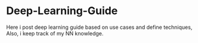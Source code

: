 # Deep-Learning-Guide
Here i post deep learning guide based on use cases and define techniques, Also, i keep track of my NN knowledge.
